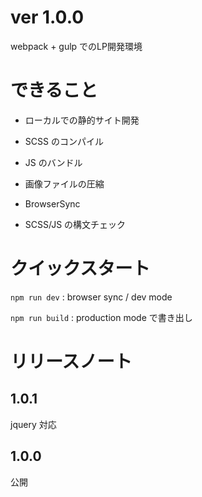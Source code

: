 # ver 1.0.0

webpack + gulp でのLP開発環境

# できること

- ローカルでの静的サイト開発

- SCSS のコンパイル

- JS のバンドル

- 画像ファイルの圧縮

- BrowserSync

- SCSS/JS の構文チェック

# クイックスタート

`npm run dev` : browser sync / dev mode

`npm run build` : production mode で書き出し

# リリースノート

## 1.0.1

jquery 対応

## 1.0.0

公開

